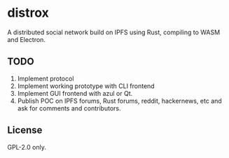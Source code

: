 # distrox

A distributed social network build on IPFS using Rust, compiling to WASM
and Electron.


## TODO

1. Implement protocol
1. Implement working prototype with CLI frontend
1. Implement GUI frontend with azul or Qt.
1. Publish POC on IPFS forums, Rust forums, reddit, hackernews, etc and ask for
   comments and contributors.


## License

GPL-2.0 only.

